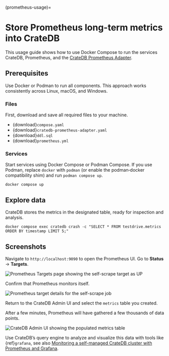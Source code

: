 (prometheus-usage)=
# Store Prometheus long-term metrics into CrateDB

This usage guide shows how to use Docker Compose to run the services
CrateDB, Prometheus, and the [CrateDB Prometheus Adapter].

## Prerequisites

Use Docker or Podman to run all components. This approach works consistently
across Linux, macOS, and Windows.

### Files

First, download and save all required files to your machine.
- {download}`compose.yaml`
- {download}`cratedb-prometheus-adapter.yaml`
- {download}`ddl.sql`
- {download}`prometheus.yml`

### Services

Start services using Docker Compose or Podman Compose.
If you use Podman, replace `docker` with `podman` (or enable the podman‑docker
compatibility shim) and run `podman compose up`.

```shell
docker compose up
```

## Explore data

CrateDB stores the metrics in the designated table, ready for inspection and analysis.
```shell
docker compose exec cratedb crash -c "SELECT * FROM testdrive.metrics ORDER BY timestamp LIMIT 5;"
```

## Screenshots

Navigate to `http://localhost:9090` to open the Prometheus UI. Go to **Status** → **Targets**.

![Prometheus Targets page showing the self-scrape target as UP](https://us1.discourse-cdn.com/flex020/uploads/crate/original/1X/91223397b30bce2f7188617436ea12ceed83d83c.png)

Confirm that Prometheus monitors itself.

![Prometheus target details for the self-scrape job](https://us1.discourse-cdn.com/flex020/uploads/crate/original/1X/57ccb5374b0ab524466de08feefbafde559dac87.png)

Return to the CrateDB Admin UI and select the `metrics` table you created.

After a few minutes, Prometheus will have gathered a few thousands of data points.

![CrateDB Admin UI showing the populated metrics table](https://us1.discourse-cdn.com/flex020/uploads/crate/original/1X/22e8c7d5a90ec9240a4cb4269774e143759aa92e.jpeg)

Use CrateDB’s query engine to analyze and visualize this data with tools
like {ref}`grafana`, see also
[Monitoring a self-managed CrateDB cluster with Prometheus and Grafana].


[CrateDB]: https://cratedb.com/database
[CrateDB Prometheus Adapter]: https://github.com/crate/cratedb-prometheus-adapter
[Docker Compose]: https://docs.docker.com/compose/
[Docker containers]: https://www.docker.com/resources/what-container
[Docker installation guide]: https://docs.docker.com/get-docker/
[Monitoring a self-managed CrateDB cluster with Prometheus and Grafana]: https://community.cratedb.com/t/monitoring-a-self-managed-cratedb-cluster-with-prometheus-and-grafana/1236
[Prometheus]: https://prometheus.io/docs/introduction/overview/
[Prometheus documentation]: https://prometheus.io/docs/prometheus/latest/getting_started/

